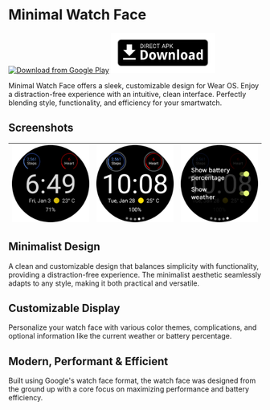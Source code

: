 # Minimal Watch Face

[<img src="https://play.google.com/intl/en_us/badges/images/generic/en_badge_web_generic.png"
      alt="Download from Google Play"
      height="80">](https://play.google.com/store/apps/details?id=com.eamo5.minimalwatchface)
[<img src=".github/assets/direct-apk-download.png"
      alt="Direct apk download"
      height="80">](https://github.com/Eamo5/MinimalWatchFace/releases/latest)

Minimal Watch Face offers a sleek, customizable design for Wear OS. Enjoy a distraction-free experience with an intuitive, clean interface. Perfectly blending style, functionality, and efficiency for your smartwatch.

## Screenshots

| <img src=".github/assets/watchface.png" alt="Watch Face"> | <img src=".github/assets/complications.png" alt="Watch Face Complications"> | <img src=".github/assets/settings.png" alt="Watch Face Settings"> |
| --------------------------------------------------------- | --------------------------------------------------------------------------- | ----------------------------------------------------------------- |

## Minimalist Design

A clean and customizable design that balances simplicity with functionality, providing a distraction-free experience. The minimalist aesthetic seamlessly adapts to any style, making it both practical and versatile.

## Customizable Display

Personalize your watch face with various color themes, complications, and optional information like the current weather or battery percentage.

## Modern, Performant & Efficient

Built using Google's watch face format, the watch face was designed from the ground up with a core focus on maximizing performance and battery efficiency.
